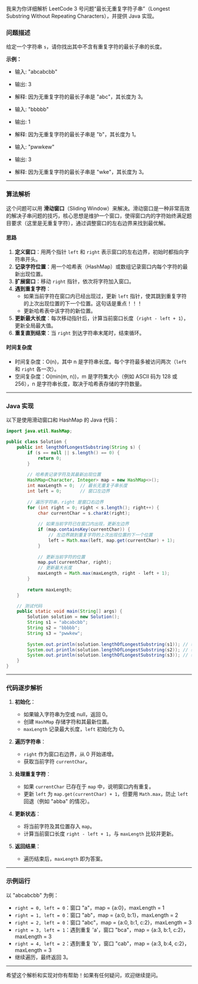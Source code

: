 我来为你详细解析 LeetCode 3 号问题“最长无重复字符子串”（Longest Substring Without Repeating Characters），并提供 Java 实现。

### 问题描述
给定一个字符串 `s`，请你找出其中不含有重复字符的最长子串的长度。

**示例：**
- 输入: "abcabcbb"
- 输出: 3
- 解释: 因为无重复字符的最长子串是 "abc"，其长度为 3。

- 输入: "bbbbb"
- 输出: 1
- 解释: 因为无重复字符的最长子串是 "b"，其长度为 1。

- 输入: "pwwkew"
- 输出: 3
- 解释: 因为无重复字符的最长子串是 "wke"，其长度为 3。

---

### 算法解析
这个问题可以用 **滑动窗口**（Sliding Window）来解决。滑动窗口是一种非常高效的解决子串问题的技巧，核心思想是维护一个窗口，使得窗口内的字符始终满足题目要求（这里是无重复字符），通过调整窗口的左右边界来找到最优解。

#### 思路
1. **定义窗口**：用两个指针 `left` 和 `right` 表示窗口的左右边界，初始时都指向字符串开头。
2. **记录字符位置**：用一个哈希表（HashMap）或数组记录窗口内每个字符的最新出现位置。
3. **扩展窗口**：移动 `right` 指针，依次将字符加入窗口。
4. **遇到重复字符**：
    - 如果当前字符在窗口内已经出现过，更新 `left` 指针，使其跳到重复字符的上次出现位置的下一个位置。这句话是重点！！！
    - 更新哈希表中该字符的新位置。
5. **更新最大长度**：每次移动指针后，计算当前窗口长度（`right - left + 1`），更新全局最大值。
6. **重复直到结束**：当 `right` 到达字符串末尾时，结束循环。

#### 时间复杂度
- 时间复杂度：O(n)，其中 n 是字符串长度。每个字符最多被访问两次（`left` 和 `right` 各一次）。
- 空间复杂度：O(min(m, n))，m 是字符集大小（例如 ASCII 码为 128 或 256），n 是字符串长度，取决于哈希表存储的字符数量。

---

### Java 实现
以下是使用滑动窗口和 HashMap 的 Java 代码：

```java
import java.util.HashMap;

public class Solution {
    public int lengthOfLongestSubstring(String s) {
        if (s == null || s.length() == 0) {
            return 0;
        }
        
        // 哈希表记录字符及其最新出现位置
        HashMap<Character, Integer> map = new HashMap<>();
        int maxLength = 0;  // 最长无重复子串长度
        int left = 0;       // 窗口左边界
        
        // 遍历字符串，right 是窗口右边界
        for (int right = 0; right < s.length(); right++) {
            char currentChar = s.charAt(right);
            
            // 如果当前字符已在窗口内出现，更新左边界
            if (map.containsKey(currentChar)) {
                // 左边界跳到重复字符的上次出现位置的下一个位置
                left = Math.max(left, map.get(currentChar) + 1);
            }
            
            // 更新当前字符的位置
            map.put(currentChar, right);
            // 更新最大长度
            maxLength = Math.max(maxLength, right - left + 1);
        }
        
        return maxLength;
    }

    // 测试代码
    public static void main(String[] args) {
        Solution solution = new Solution();
        String s1 = "abcabcbb";
        String s2 = "bbbbb";
        String s3 = "pwwkew";
        
        System.out.println(solution.lengthOfLongestSubstring(s1)); // 输出: 3
        System.out.println(solution.lengthOfLongestSubstring(s2)); // 输出: 1
        System.out.println(solution.lengthOfLongestSubstring(s3)); // 输出: 3
    }
}
```

---

### 代码逐步解析
1. **初始化**：
    - 如果输入字符串为空或 null，返回 0。
    - 创建 `HashMap` 存储字符和其最新位置。
    - `maxLength` 记录最大长度，`left` 初始化为 0。

2. **遍历字符串**：
    - `right` 作为窗口右边界，从 0 开始递增。
    - 获取当前字符 `currentChar`。

3. **处理重复字符**：
    - 如果 `currentChar` 已存在于 `map` 中，说明窗口内有重复。
    - 更新 `left` 为 `map.get(currentChar) + 1`，但要用 `Math.max`，防止 `left` 回退（例如 "abba" 的情况）。

4. **更新状态**：
    - 将当前字符及其位置存入 `map`。
    - 计算当前窗口长度 `right - left + 1`，与 `maxLength` 比较并更新。

5. **返回结果**：
    - 遍历结束后，`maxLength` 即为答案。

---

### 示例运行
以 "abcabcbb" 为例：
- `right = 0, left = 0`：窗口 "a"，map = {a:0}，maxLength = 1
- `right = 1, left = 0`：窗口 "ab"，map = {a:0, b:1}，maxLength = 2
- `right = 2, left = 0`：窗口 "abc"，map = {a:0, b:1, c:2}，maxLength = 3
- `right = 3, left = 1`：遇到重复 'a'，窗口 "bca"，map = {a:3, b:1, c:2}，maxLength = 3
- `right = 4, left = 2`：遇到重复 'b'，窗口 "cab"，map = {a:3, b:4, c:2}，maxLength = 3
- 继续遍历，最终返回 3。

---

希望这个解析和实现对你有帮助！如果有任何疑问，欢迎继续提问。